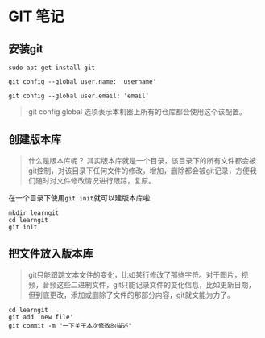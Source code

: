 # GIT 笔记
## 安装git
    sudo apt-get install git

    git config --global user.name: 'username'

    git config --global user.email: 'email'

>git config global 选项表示本机器上所有的仓库都会使用这个该配置。

## 创建版本库
>什么是版本库呢？ 其实版本库就是一个目录，该目录下的所有文件都会被git控制，对该目录下任何文件的修改，增加，删除都会被git记录，方便我们随时对文件修改情况进行跟踪，复原。

在一个目录下使用`git init`就可以建版本库啦

    mkdir learngit
    cd learngit
    git init

## 把文件放入版本库
>git只能跟踪文本文件的变化，比如某行修改了那些字符。对于图片，视频，音频这些二进制文件，git只能记录文件的变化信息，比如更新日期，但到底更改，添加或删除了文件的那部分内容，git就文能为力了。

    cd learngit
    git add 'new file'
    git commit -m "一下关于本次修改的描述"

